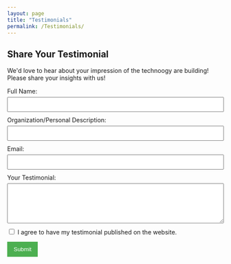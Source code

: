 ```yaml
---
layout: page
title: "Testimonials"
permalink: /Testimonials/
---
```


## Share Your Testimonial

We'd love to hear about your impression of the technoogy are building! Please share your insights with us!

<form action="https://formsubmit.co/ravi@trax.fitness" method="POST" style="width: 100%; max-width: 600px; margin: auto;">
  
  <div style="margin-bottom: 10px;">
    <label for="name" style="display: block; margin-bottom: 5px;">Full Name:</label>
    <input type="text" id="name" name="name" required style="width: 100%; padding: 8px;" required/>
  </div>
  
  <div style="margin-bottom: 10px;">
    <label for="description" style="display: block; margin-bottom: 5px;">Organization/Personal Description:</label>
    <input type="text" id="description" name="description" required style="width: 100%; padding: 8px;" required/>
  </div>
  
  <div style="margin-bottom: 10px;">
    <label for="email" style="display: block; margin-bottom: 5px;">Email:</label>
    <input type="email" id="email" name="email" required style="width: 100%; padding: 8px;"/>
  </div>
  
  <div style="margin-bottom: 10px;">
    <label for="testimonial" style="display: block; margin-bottom: 5px;">Your Testimonial:</label>
    <textarea id="testimonial" name="testimonial" rows="5" required style="width: 100%; padding: 8px;" required></textarea>
  </div>
  
  <!-- Publish Permission Checkbox -->
  <div style="margin-bottom: 10px;">
    <input type="checkbox" id="publish_permission" name="publish_permission" required />
    <label for="publish_permission">I agree to have my testimonial published on the website.</label>
  </div>
  
  <!-- Google reCAPTCHA -->
  <div class="g-recaptcha" data-sitekey="6LcV31EqAAAAAJNUKNpNG8rnufwfm5R5rhdGalxU"></div>

  <button type="submit" style="padding: 10px 15px; background-color: #4CAF50; color: white; border: none; cursor: pointer;">Submit</button>
</form>

<!-- Include Google reCAPTCHA script -->
<script src="https://www.google.com/recaptcha/api.js" async defer></script>
